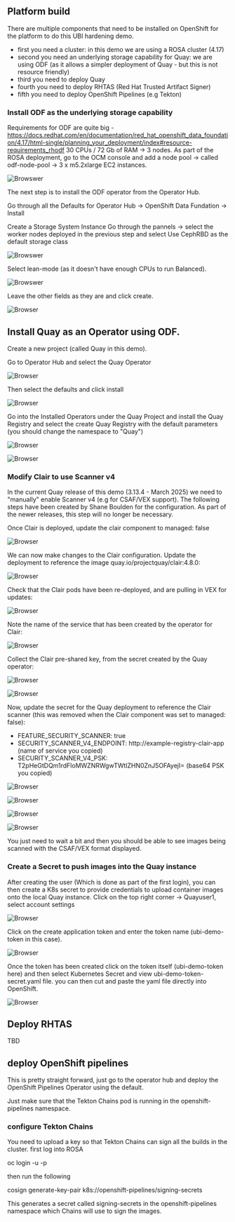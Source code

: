 ## Platform build

There are multiple components that need to be installed on OpenShift for the platform to do this UBI hardening demo.

 - first you need a cluster: in this demo we are using a ROSA cluster (4.17)
 - second you need an underlying storage capability for Quay: we are using ODF (as it allows a simpler deployment of Quay - but this is not resource friendly)
 - third you need to deploy Quay
 - fourth you need to deploy RHTAS (Red Hat Trusted Artifact Signer)
 - fifth you need to deploy OpenShift Pipelines (e.g Tekton)

### Install ODF as the underlying storage capability

Requirements for ODF are quite big - https://docs.redhat.com/en/documentation/red_hat_openshift_data_foundation/4.17/html-single/planning_your_deployment/index#resource-requirements_rhodf
30 CPUs / 72 Gb of RAM -> 3 nodes.
As part of the ROSA deployment, go to the OCM console and add a node pool -> called odf-node-pool -> 3 x m5.2xlarge EC2 instances.

![Browswer](https://github.com/SimonDelord/UBI-Security/blob/main/platform-build/images/odf-node-pool.png)



The next step is to install the ODF operator from the Operator Hub.

Go through all the Defaults for Operator Hub -> OpenShift Data Fundation -> Install


Create a Storage System Instance
Go through the pannels -> select the worker nodes deployed in the previous step and select Use CephRBD as the default storage class


![Browswer](https://github.com/SimonDelord/UBI-Security/blob/main/platform-build/images/odf-add-workers-1.png)

Select lean-mode (as it doesn't have enough CPUs to run Balanced).

![Browswer](https://github.com/SimonDelord/UBI-Security/blob/main/platform-build/images/odf-add-workers-2.png)

Leave the other fields as they are and click create.

![Browser](https://github.com/SimonDelord/UBI-Security/blob/main/platform-build/images/storage-system.png)


## Install Quay as an Operator using ODF.

Create a new project (called Quay in this demo).

Go to Operator Hub and select the Quay Operator 

![Browser](https://github.com/SimonDelord/UBI-Security/blob/main/platform-build/images/quay-operator-install-1.png)

Then select the defaults and click install

![Browser](https://github.com/SimonDelord/UBI-Security/blob/main/platform-build/images/quay-operator-install-2.png)


Go into the Installed Operators under the Quay Project and install the Quay Registry and select the create Quay Registry with the default parameters (you should change the namespace to "Quay")

![Browser](https://github.com/SimonDelord/UBI-Security/blob/main/platform-build/images/install-quay-instance-1.png)

![Browser](https://github.com/SimonDelord/UBI-Security/blob/main/platform-build/images/install-quay-instance-2.png)

### Modify Clair to use Scanner v4
In the current Quay release of this demo (3.13.4 - March 2025) we need to "manually" enable Scanner v4 (e.g for CSAF/VEX support).
The following steps have been created by Shane Boulden for the configuration. 
As part of the newer releases, this step will no longer be necessary.

Once Clair is deployed, update the clair component to managed: false

![Browser](https://github.com/SimonDelord/UBI-Security/blob/main/platform-build/images/clair-1.png)


We can now make changes to the Clair configuration. Update the deployment to reference the image quay.io/projectquay/clair:4.8.0:

![Browser](https://github.com/SimonDelord/UBI-Security/blob/main/platform-build/images/clair-2.png)

Check that the Clair pods have been re-deployed, and are pulling in VEX for updates:

![Browser](https://github.com/SimonDelord/UBI-Security/blob/main/platform-build/images/clair-3.png)

Note the name of the service that has been created by the operator for Clair:

![Browser](https://github.com/SimonDelord/UBI-Security/blob/main/platform-build/images/clair-4.png)

Collect the Clair pre-shared key, from the secret created by the Quay operator:

![Browser](https://github.com/SimonDelord/UBI-Security/blob/main/platform-build/images/clair-5.png)

![Browser](https://github.com/SimonDelord/UBI-Security/blob/main/platform-build/images/clair-6.png)


Now, update the secret for the Quay deployment to reference the Clair scanner (this was removed when the Clair component was set to managed: false):
 - FEATURE_SECURITY_SCANNER: true
 - SECURITY_SCANNER_V4_ENDPOINT: http://example-registry-clair-app (name of service you copied)
 - SECURITY_SCANNER_V4_PSK: T2pHeGtDQm1rdFloMWZNRWgwTWtlZHN0ZnJ5OFAyejI= (base64 PSK you copied)


![Browser](https://github.com/SimonDelord/UBI-Security/blob/main/platform-build/images/clair-7.png)

![Browser](https://github.com/SimonDelord/UBI-Security/blob/main/platform-build/images/clair-9.png)

![Browser](https://github.com/SimonDelord/UBI-Security/blob/main/platform-build/images/clair-8.png)

![Browser](https://github.com/SimonDelord/UBI-Security/blob/main/platform-build/images/clair-10.png)


You just need to wait a bit and then you should be able to see images being scanned with the CSAF/VEX format displayed.

### Create a Secret to push images into the Quay instance

After creating the user (Which is done as part of the first login), you can then create a K8s secret to provide credentials to upload container images onto the local Quay instance.
Click on the top right corner -> Quayuser1, select account settings

![Browser](https://github.com/SimonDelord/UBI-Security/blob/main/platform-build/images/quay-secret-1.png)


Click on the create application token and enter the token name (ubi-demo-token in this case). 

![Browser](https://github.com/SimonDelord/UBI-Security/blob/main/platform-build/images/quay-secret-2.png)

Once the token has been created click on the token itself (ubi-demo-token here) and then select Kubernetes Secret and view ubi-demo-token-secret.yaml file. 
you can then cut and paste the yaml file directly into OpenShift.

![Browser](https://github.com/SimonDelord/UBI-Security/blob/main/platform-build/images/quay-secret-3.png)


## Deploy RHTAS
TBD

## deploy OpenShift pipelines

This is pretty straight forward, just go to the operator hub and deploy the OpenShift Pipelines Operator using the default.

Just make sure that the Tekton Chains pod is running in the openshift-pipelines namespace.

### configure Tekton Chains

You need to upload a key so that Tekton Chains can sign all the builds in the cluster.
first log into ROSA

oc login -u <admin> -p <password> <ocp-api-endpoint>

then run the following

cosign generate-key-pair k8s://openshift-pipelines/signing-secrets

This generates a secret called signing-secrets in the openshift-pipelines namespace which Chains will use to sign the images.


